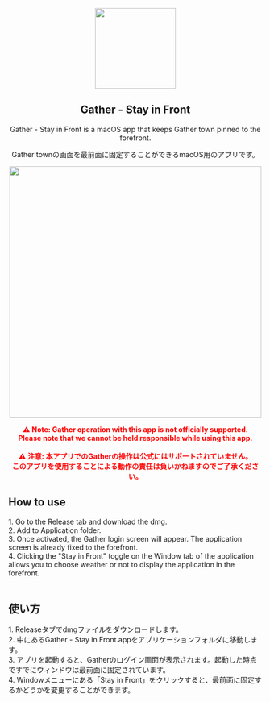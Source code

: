 <p align="center">
  <img width="160px" src="https://github.com/Ogijun2018/StayInFront-Gather/assets/39939005/b96bdc5a-76fb-432a-8587-930c636d6001"><br/>
  <h2 align="center">Gather - Stay in Front</h2>
</p>

<p align="center">
  <p align="center">
    Gather - Stay in Front is a macOS app that keeps Gather town pinned to the forefront.
  </p>
  <p align="center">
    Gather townの画面を最前面に固定することができるmacOS用のアプリです。
  </p>

  <p align="center">
    <img width="500px" src="https://github.com/Ogijun2018/StayInFront-Gather/assets/39939005/bba60aac-0c87-4c13-a842-9a7320bee9ad"><br />
  </p>

  <p align="center" style="color:red">
    <b>⚠️ Note: Gather operation with this app is not officially supported.<br /></b>
    <b>Please note that we cannot be held responsible while using this app.<br /></b>
    <br />
    <b>⚠️ 注意: 本アプリでのGatherの操作は公式にはサポートされていません。<br /></b>
    <b>このアプリを使用することによる動作の責任は負いかねますのでご了承ください。</b>
  </p>
</p>

<p>
  <h2>How to use</h2>
  1. Go to the Release tab and download the dmg.<br />
  2. Add to Application folder.<br />
  3. Once activated, the Gather login screen will appear. The application screen is already fixed to the forefront.<br />
  4. Clicking the "Stay in Front" toggle on the Window tab of the application allows you to choose weather or not to display the application in the forefront.<br />
  <br />
  <h2>使い方</h2>
  1. Releaseタブでdmgファイルをダウンロードします。<br />
  2. 中にあるGather - Stay in Front.appをアプリケーションフォルダに移動します。<br />
  3. アプリを起動すると、Gatherのログイン画面が表示されます。起動した時点ですでにウィンドウは最前面に固定されています。<br />
  4. Windowメニューにある「Stay in Front」をクリックすると、最前面に固定するかどうかを変更することができます。<br />
</p>
